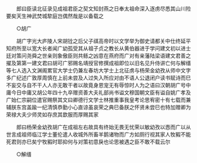 <!-- { "loadSidebar": true } -->
　　郎曰臣读北征录见成祖君臣之契文知封燕之日奉太祖命深入逐虏尽悉其山川险要矣天生神武焚城犂庭岂偶然哉是以备载之 

　　○胡广 

　　胡广字光大庐陵人宋胡铨之后父子祺高帝时以文学举为御史请都关中仕终延平知府所至以宽大长者闻广幼孤受其从祖子贞之教长从黄伯器进于学问建文初以进士廷对策问尧舜之世亲则象傲臣则共鲧之凶意在燕府而广对有亲藩陆梁语建文君善之擢及第第一建文君曰胡可广邪赐名靖授官修撰成祖即位以旧名见升侍讲亡何与解缙等七人选入文渊阁累官大学士仍兼左春坊大学士上北征虏与杨荣金幼孜从师中文字多广纪述广敦厚周慎在上前未尝及人过失入所应对由不语人公退闭户读书赋诗而巳不妄交与自不干人人亦无敢干者以故竟身恩宠无有辱惊时人为之语曰汉朝胡广号中庸今日中庸又胡公年四十九卒赠资善大夫礼部尚书谥文穆国朝文臣有谥自姚广孝及广始仁宗嗣位遣官赐祭其文曰卿德行文学士林推重事我皇考论思宥密十有七载而兼辅朕东宫盖踰一纪清慎恭勤小心直谅虽哀荣之典巳备朕之怀贤未尝巳也特加赠卿为荣禄大夫少师灵如存庶其歆服而厚赐其家 

　　郎曰杨荣金幼孜胡广在成祖左右故具有终始无畏无忧荣以敏幼孜以悫而广以从世言成祖师临江学士董伦遣人收城外所畜羊鹅诸物而广方如厕行视其家人牧豭不能死君则亦巳矣宁牧豭时耶抑何与对策初意戾也论思被遇之臣不敢不载云尔 

　　○解缙 

